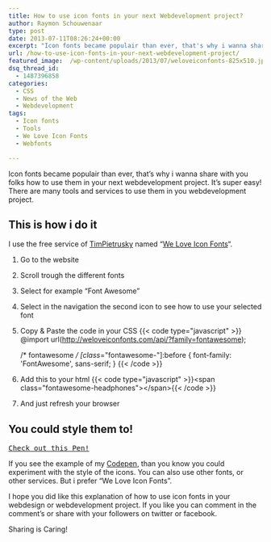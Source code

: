 ```yaml
---
title: How to use icon fonts in your next Webdevelopment project?
author: Raymon Schouwenaar
type: post
date: 2013-07-11T08:26:24+00:00
excerpt: "Icon fonts became populair than ever, that's why i wanna share with you folks how to use them in your next webdevelopment project. It's super easy, so check it out!"
url: /how-to-use-icon-fonts-in-your-next-webdevelopment-project/
featured_image:  /wp-content/uploads/2013/07/weloveiconfonts-825x510.jpg
dsq_thread_id:
  - 1487396858
categories:
  - CSS
  - News of the Web
  - Webdevelopment
tags:
  - Icon fonts
  - Tools
  - We Love Icon Fonts
  - Webfonts

---
```

Icon fonts became populair than ever, that&#8217;s why i wanna share with you folks how to use them in your next webdevelopment project. It&#8217;s super easy! There are many tools and services to use them in you webdevelopment project.

## This is how i do it

I use the free service of <a title="Tim Pietrusky" href="https://twitter.com/TimPietrusky" target="_blank">TimPietrusky</a> named &#8220;<a title="We Love Icon Fonts" href="http://weloveiconfonts.com/" target="_blank">We Love Icon Fonts</a>&#8220;.

  1. Go to the website
  2. Scroll trough the different fonts
  3. Select for example &#8220;Font Awesome&#8221;
  4. Select in the navigation the second icon to see how to use your selected font
  5. Copy & Paste the code in your CSS
    {{< code type="javascript" >}}
      @import url(http://weloveiconfonts.com/api/?family=fontawesome);

      /* fontawesome */
      [class*="fontawesome-"]:before {
        font-family: 'FontAwesome', sans-serif;
      }
    {{< /code >}}

  6. Add this to your html
    {{< code type="javascript" >}}&lt;span class="fontawesome-headphones"&gt;&lt;/span&gt;{{< /code >}}

  7. And just refresh your browser

## You could style them to!

<pre class="codepen" data-height="300" data-type="result" data-href="hugdE" data-user="rsschouwenaar" data-safe="true"><code></code><a href="http://codepen.io/rsschouwenaar/pen/hugdE">Check out this Pen!</a></pre>



If you see the example of my <a href="http://codepen.io/rsschouwenaar/pen/hugdE" target="_blank">Codepen</a>, than you know you could experiment with the style of the icons. You can also use other fonts, or other services. But i prefer &#8220;We Love Icon Fonts&#8221;.

I hope you did like this explanation of how to use icon fonts in your webdesign or webdevelopment project. If you like you can comment in the comment&#8217;s or share with your followers on twitter or facebook.

Sharing is Caring!